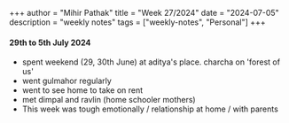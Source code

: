 +++
author = "Mihir Pathak"
title = "Week 27/2024"
date = "2024-07-05"
description = "weekly notes"
tags = ["weekly-notes", "Personal"]
+++

#### 29th to 5th July 2024

- spent weekend (29, 30th June) at aditya's place. charcha on 'forest of us'
- went gulmahor regularly 
- went to see home to take on rent 
- met dimpal and ravlin (home schooler mothers) 
- This week was tough emotionally / relationship at home / with parents